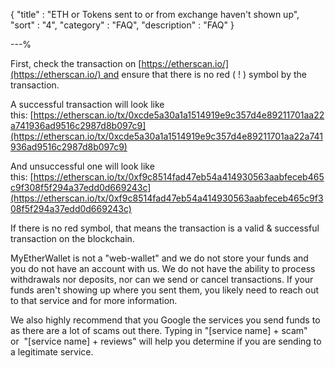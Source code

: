 {
"title"       : "ETH or Tokens sent to or from exchange haven't shown up",
"sort"        : "4",
"category"    : "FAQ",
"description" : "FAQ"
}

---%


First, check the transaction on [https://etherscan.io/](https://etherscan.io/) and ensure that there is no red ( ! ) symbol by the transaction.

A successful transaction will look like this: [https://etherscan.io/tx/0xcde5a30a1a1514919e9c357d4e89211701aa22a741936ad9516c2987d8b097c9](https://etherscan.io/tx/0xcde5a30a1a1514919e9c357d4e89211701aa22a741936ad9516c2987d8b097c9)

And unsuccessful one will look like this: [https://etherscan.io/tx/0xf9c8514fad47eb54a414930563aabfeceb465c9f308f5f294a37edd0d669243c](https://etherscan.io/tx/0xf9c8514fad47eb54a414930563aabfeceb465c9f308f5f294a37edd0d669243c)

If there is no red symbol, that means the transaction is a valid & successful transaction on the blockchain.

MyEtherWallet is not a "web-wallet" and we do not store your funds and you do not have an account with us. We do not have the ability to process withdrawals nor deposits, nor can we send or cancel transactions. If your funds aren't showing up where you sent them, you likely need to reach out to that service and for more information.

We also highly recommend that you Google the services you send funds to as there are a lot of scams out there. Typing in "[service name] + scam" or  "[service name] + reviews" will help you determine if you are sending to a legitimate service.
